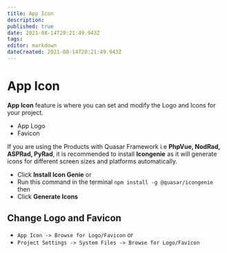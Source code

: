 ```yaml
---
title: App Icon
description: 
published: true
date: 2021-08-14T20:21:49.943Z
tags: 
editor: markdown
dateCreated: 2021-08-14T20:21:49.943Z
---
```


# App Icon
**App Icon** feature is where you can set and modify the Logo and Icons for your project.
- App Logo
- Favicon

If you are using the Products with Quasar Framework i.e **PhpVue, NodRad, ASPRad, PyRad**, it is recommended to install **Icongenie** as it will generate icons for different screen sizes and platforms automatically.

- Click **Install Icon Genie** or
- Run this command in the terminal `npm install -g @quasar/icongenie`
then
- Click **Generate Icons**

## Change Logo and Favicon
- `App Icon -> Browse for Logo/Favicon` or
- `Project Settings -> System Files -> Browse for Logo/Favicon`
